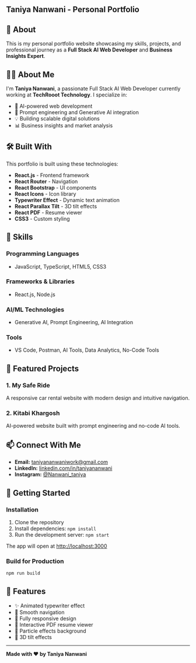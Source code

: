 ## Taniya Nanwani - Personal Portfolio

## 🌟 About

This is my personal portfolio website showcasing my skills, projects, and professional journey as a **Full Stack AI Web Developer** and **Business Insights Expert**.

## 👩‍💻 About Me

I'm **Taniya Nanwani**, a passionate Full Stack AI Web Developer currently working at **TechRooot Technology**. I specialize in:

- 🤖 AI-powered web development
- 🎯 Prompt engineering and Generative AI integration
- 💡 Building scalable digital solutions
- 📊 Business insights and market analysis

## 🛠️ Built With

This portfolio is built using these technologies:

- **React.js** - Frontend framework
- **React Router** - Navigation
- **React Bootstrap** - UI components
- **React Icons** - Icon library
- **Typewriter Effect** - Dynamic text animation
- **React Parallax Tilt** - 3D tilt effects
- **React PDF** - Resume viewer
- **CSS3** - Custom styling

## 💼 Skills

### Programming Languages
- JavaScript, TypeScript, HTML5, CSS3

### Frameworks & Libraries
- React.js, Node.js

### AI/ML Technologies
- Generative AI, Prompt Engineering, AI Integration

### Tools
- VS Code, Postman, AI Tools, Data Analytics, No-Code Tools

## 🚀 Featured Projects

### 1. My Safe Ride
A responsive car rental website with modern design and intuitive navigation.

### 2. Kitabi Khargosh
AI-powered website built with prompt engineering and no-code AI tools.

## 📫 Connect With Me

- **Email:** taniyananwaniwork@gmail.com
- **LinkedIn:** [linkedin.com/in/taniyananwani](https://www.linkedin.com/in/taniyananwani)
- **Instagram:** [@Nanwani_taniya](https://www.instagram.com/nanwani_taniya)

## 🚀 Getting Started

### Installation

1. Clone the repository
2. Install dependencies: `npm install`
3. Run the development server: `npm start`

The app will open at [http://localhost:3000](http://localhost:3000)

### Build for Production

```bash
npm run build
```

## 🎨 Features

- ✨ Animated typewriter effect
- 🎯 Smooth navigation
- 📱 Fully responsive design
- 📄 Interactive PDF resume viewer
- 🌟 Particle effects background
- 💫 3D tilt effects

---

**Made with ❤️ by Taniya Nanwani**
